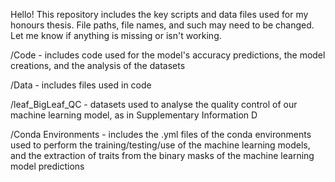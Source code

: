 Hello! This repository includes the key scripts and data files used for my honours thesis. File paths, file names, and such may need to be changed. Let me know if anything is missing or isn't working. 

/Code - includes code used for the model's accuracy predictions, the model creations, and the analysis of the datasets

/Data - includes files used in code

/leaf_BigLeaf_QC - datasets used to analyse the quality control of our machine learning model, as in Supplementary Information D

/Conda Environments - includes the .yml files of the conda environments used to perform the training/testing/use of the machine learning models, and the extraction of traits from the binary masks of the machine learning model predictions 

